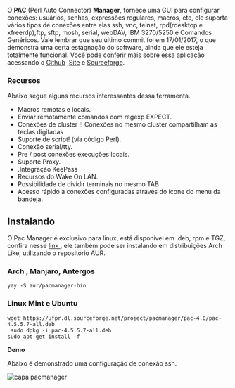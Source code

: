 O **PAC** (Perl Auto Connector) **Manager**, fornece uma GUI para configurar conexões: usuários, senhas, expressões regulares, macros, etc, ele suporta vários tipos de conexões entre elas ssh, vnc, telnet, rpd(rdesktop e xfreerdp),ftp, sftp, mosh, serial, webDAV, IBM 3270/5250 e Comandos Genéricos. Vale lembrar que seu último commit foi em 17/01/2017, o que demonstra uma certa estagnação do software, ainda que ele esteja totalmente funcional. Você pode conferir mais sobre essa aplicação acessando o [Github](https://github.com/perseo22/pacmanager) ,[Site](https://sites.google.com/site/davidtv/) e [Sourceforge](https://sourceforge.net/projects/pacmanager/).

### Recursos

Abaixo segue alguns recursos interessantes dessa ferramenta.

- Macros remotas e locais.
- Enviar remotamente comandos com regexp EXPECT.
- Conexões de cluster !! Conexões no mesmo cluster compartilham as teclas digitadas
- Suporte de script! (vía código Perl).
- Conexão serial/tty.
- Pre / post conexões execuções locais.
- Suporte Proxy.
- .Integração KeePass
- Recursos do Wake On LAN.
- Possibilidade de dividir terminais no mesmo TAB
- Acesso rápido a conexões configuradas através do ícone do menu da bandeja.

## Instalando

O Pac Manager é exclusivo para linux, está disponível em .deb, rpm e TGZ, confira nesse [link ](https://sourceforge.net/projects/pacmanager/files/pac-4.0/), ele também pode ser instalando em distribuições Arch Like, utilizando o repositório AUR.

### Arch , Manjaro, Antergos

```
yay -S aur/pacmanager-bin
```

### Linux Mint e Ubuntu

```
wget https://ufpr.dl.sourceforge.net/project/pacmanager/pac-4.0/pac-4.5.5.7-all.deb
 sudo dpkg -i pac-4.5.5.7-all.deb
sudo apt-get install -f
```

**Demo**

Abaixo é demonstrado uma configuração de conexão ssh.

![capa pacmanager](https://j.gifs.com/1r08Jo.gif)